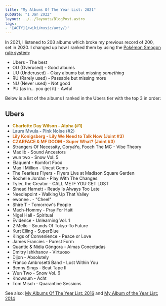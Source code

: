 ```yaml
---
title: "My Albums Of The Year List: 2021"
pubDate: "1 Jan 2022"
layout: ../../layouts/BlogPost.astro
tags:
- '[AOTY](/wiki/music/aoty/)'
---
```


In 2021, I listened to 203 albums which broke my previous record of 200, set in 2020. I changed up how I ranked them by using the [Pokémon Smogon rule system](https://www.smogon.com/sm/articles/sm_tiers):

- Ubers - The best
- OU (Overused) - Good albums
- UU (Underused) - Okay albums but missing *something*
- RU (Rarely used) - Passable but missing more
- NU (Never used) - Not good
- PU (as in... you get it) - Awful

Below is a list of the albums I ranked in the Ubers tier with the top 3 in order:

## Ubers

- <span style="color: darkgoldenrod;">**Charlotte Day Wilson - Alpha (#1)**</span>
- <span style="color: slategrey;">**Laura Mvula - Pink Noise (#2)**</span>
- <span style="color: chocolate;">**Lily Konigsberg - Lily We Need to Talk Now (Joint #3)**</span>
- <span style="color: chocolate;">**CZARFACE & MF DOOM - Super What? (Joint #3)**</span>
- Strangers Of Necessity, CoryaYo, Fooch The MC - Vibe Theory
- Madlib - Sound Ancestors
- wun two - Snow Vol. 5
- Elaquent - Komfort Food
- Max I Million - Uncut Gems
- The Fearless Flyers - Flyers Live at Madison Square Garden
- Rochelle Jordan - Play With The Changes
- Tyler, the Creator - CALL ME IF YOU GET LOST
- Sinead Harnett - Ready Is Always Too Late
- Needlepoint - Walking Up That Valley
- ewonee . - "Cheel"
- Shire T - Tomorrow's People
- Mach-Hommy - Pray For Haiti
- Nigel Hall - Spiritual
- Evidence - Unlearning Vol. 1
- 2 Mello - Sounds Of Tokyo-To Future
- Kurt Elling - SuperBlue
- Kings of Convenience - Peace or Love
- James Francies - Purest Form
- Quantic & Nidia Góngora - Almas Conectadas
- Dmitry Ishkhanov - Virtuoso
- Dijon - Absolutely
- Franco Ambrosetti Band - Lost Within You
- Benny Sings - Beat Tape II
- Wun Two - Snow Vol. 6
- Knowsum - Acht
- Tom Misch - Quarantine Sessions

See also: [My Albums Of The Year List: 2016](/posts/aoty-2016/) and [My Album of the Year List: 2014](/posts/my-album-of-the-year-list-2014/)
